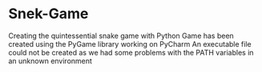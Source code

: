 # Snek-Game
Creating the quintessential snake game with Python
Game has been created using the PyGame library working on PyCharm
An executable file could not be created as we had some problems with the PATH variables in an unknown environment
